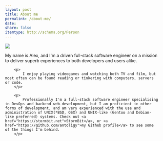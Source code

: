 ```yaml
---
layout: post
title: About me
permalink: /about-me/
date:
share: false
itemtype: http://schema.org/Person
---
```


<div class="media">
        <img class="pull-right media-object" src="{{ site.github.owner_gravatar_url }}">
   <div class="media-body">
        <p>
            My name is Alex, and I'm a driven full-stack software engineer on a mission to deliver superb experiences to both developers and users alike.
        </p>

        <p>
            I enjoy playing videogames and watching both TV and film, but most often can be found reading or tinkering with computers, servers or code.
        </p>

        <p>
            Professionally I'm a full-stack software engineer specialising in DevOps and backend web-development, but I am proficient in other forms of development, and am very experienced with the use and administration of UNIX(*BSD, OSX) and UNIX-like (Gentoo and Debian-like preferred) systems. Check out <a href="https://stormbit.net">StormBit</a>, or <a href="https://github.com/antoligy">my Github profile</a> to see some of the things I'm behind.
        </p>
   </div>
</div>
